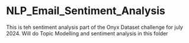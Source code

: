 # NLP_Email_Sentiment_Analysis
This is teh sentiment analysis part of the Onyx Dataset challenge for july 2024. Will do Topic Modelling and sentiment analysis in this folder
